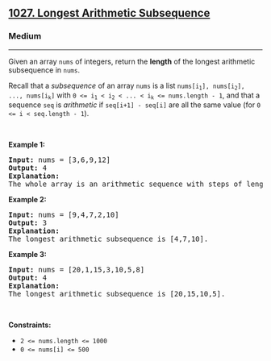 <h2><a href="https://leetcode.com/problems/longest-arithmetic-subsequence/">1027. Longest Arithmetic Subsequence</a></h2><h3>Medium</h3><hr><div style="user-select: auto;"><p style="user-select: auto;">Given an array <code style="user-select: auto;">nums</code> of integers, return the <strong style="user-select: auto;">length</strong> of the longest arithmetic subsequence in <code style="user-select: auto;">nums</code>.</p>

<p style="user-select: auto;">Recall that a <em style="user-select: auto;">subsequence</em> of an array <code style="user-select: auto;">nums</code> is a list <code style="user-select: auto;">nums[i<sub style="user-select: auto;">1</sub>], nums[i<sub style="user-select: auto;">2</sub>], ..., nums[i<sub style="user-select: auto;">k</sub>]</code> with <code style="user-select: auto;">0 &lt;= i<sub style="user-select: auto;">1</sub> &lt; i<sub style="user-select: auto;">2</sub> &lt; ... &lt; i<sub style="user-select: auto;">k</sub> &lt;= nums.length - 1</code>, and that a sequence <code style="user-select: auto;">seq</code> is <em style="user-select: auto;">arithmetic</em> if <code style="user-select: auto;">seq[i+1] - seq[i]</code> are all the same value (for <code style="user-select: auto;">0 &lt;= i &lt; seq.length - 1</code>).</p>

<p style="user-select: auto;">&nbsp;</p>
<p style="user-select: auto;"><strong class="example" style="user-select: auto;">Example 1:</strong></p>

<pre style="user-select: auto;"><strong style="user-select: auto;">Input:</strong> nums = [3,6,9,12]
<strong style="user-select: auto;">Output:</strong> 4
<strong style="user-select: auto;">Explanation: </strong>
The whole array is an arithmetic sequence with steps of length = 3.
</pre>

<p style="user-select: auto;"><strong class="example" style="user-select: auto;">Example 2:</strong></p>

<pre style="user-select: auto;"><strong style="user-select: auto;">Input:</strong> nums = [9,4,7,2,10]
<strong style="user-select: auto;">Output:</strong> 3
<strong style="user-select: auto;">Explanation: </strong>
The longest arithmetic subsequence is [4,7,10].
</pre>

<p style="user-select: auto;"><strong class="example" style="user-select: auto;">Example 3:</strong></p>

<pre style="user-select: auto;"><strong style="user-select: auto;">Input:</strong> nums = [20,1,15,3,10,5,8]
<strong style="user-select: auto;">Output:</strong> 4
<strong style="user-select: auto;">Explanation: </strong>
The longest arithmetic subsequence is [20,15,10,5].
</pre>

<p style="user-select: auto;">&nbsp;</p>
<p style="user-select: auto;"><strong style="user-select: auto;">Constraints:</strong></p>

<ul style="user-select: auto;">
	<li style="user-select: auto;"><code style="user-select: auto;">2 &lt;= nums.length &lt;= 1000</code></li>
	<li style="user-select: auto;"><code style="user-select: auto;">0 &lt;= nums[i] &lt;= 500</code></li>
</ul>
</div>